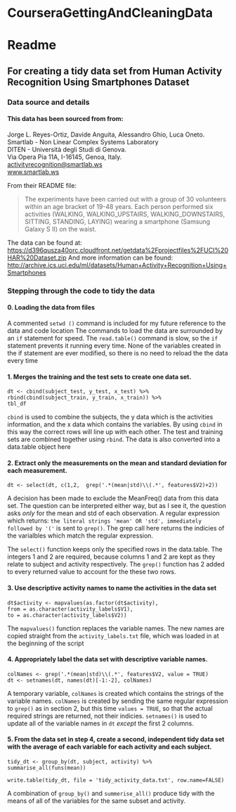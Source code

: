 # CourseraGettingAndCleaningData

# Readme
## For creating a tidy data set from Human Activity Recognition Using Smartphones Dataset

### Data source and details
#### This data has been sourced from from:
Jorge L. Reyes-Ortiz, Davide Anguita, Alessandro Ghio, Luca Oneto. <br/>
Smartlab - Non Linear Complex Systems Laboratory<br/> 
DITEN - Università degli Studi di Genova.<br/> 
Via Opera Pia 11A, I-16145, Genoa, Italy.<br/> 
activityrecognition@smartlab.ws<br/> 
www.smartlab.ws<br/> 

From their README file:
>The experiments have been carried out with a group of 30 volunteers within an age bracket of 19-48 years. Each person performed six activities (WALKING, WALKING_UPSTAIRS, WALKING_DOWNSTAIRS, SITTING, STANDING, LAYING) wearing a smartphone (Samsung Galaxy S II) on the waist.<br/>

The data can be found at:<br/>
https://d396qusza40orc.cloudfront.net/getdata%2Fprojectfiles%2FUCI%20HAR%20Dataset.zip
And more information can be found:<br/>
http://archive.ics.uci.edu/ml/datasets/Human+Activity+Recognition+Using+Smartphones


### Stepping through the code to tidy the data
#### 0. Loading the data from files
A commented `setwd ()` command is included for my future reference to the data and code location
The commands to load the data are surrounded by an `if` statement for speed. The `read.table()` command is slow, so the `if` statement prevents it running every time. None of the variables created in the if statement are ever modified, so there is no need to reload the the data every time

#### 1. Merges the training and the test sets to create one data set.
```dt <- cbind(subject_test, y_test, x_test) %>%```<br/> 
    ```rbind(cbind(subject_train, y_train, x_train)) %>%``` <br/> 
    ```tbl_df```

`cbind` is used to combine the subjects, the y data which is the activities information, and the x data which contains the variables. By using `cbind` in this way the correct rows will line up with each other.
The test and training sets are combined together using `rbind`.
The data is also converted into a data.table object here

#### 2. Extract only the measurements on the mean and standard deviation for each measurement.
```dt <- select(dt, c(1,2,  grep('.*(mean|std)\\(.*', features$V2)+2))```

A decision has been made to exclude the MeanFreq() data from this data set. The question can be interpreted either way, but as I see it, the question asks *only* for the mean and std of each observation.
A regular expression which returns: `the literal strings 'mean' OR 'std', immediately followed by '('` is sent to `grep()`. The grep call here returns the indicies of the varialbles which match the regular expression.

The `select()` function keeps only the specified rows in the data.table. The integers 1 and 2 are required, because columns 1 and 2 are kept as they relate to subject and activity respectively. The `grep()` function has 2 added to every returned value to account for the these two rows.

#### 3. Use descriptive activity names to name the activities in the data set
```dt$activity <- mapvalues(as.factor(dt$activity),```<br/> 
                       ```from = as.character(activity_labels$V1),```<br/> 
                     ```to = as.character(activity_labels$V2))```<br/> 

The `mapvalues()` function replaces the variable names. The new names are copied straight from the `activity_labels.txt` file, which was loaded in at the beginning of the script


#### 4. Appropriately label the data set with descriptive variable names.
```colNames <- grep('.*(mean|std)\\(.*', features$V2, value = TRUE)```<br/> 
 ```dt <- setnames(dt, names(dt)[-1:-2], colNames)```

A temporary variable, `colNames` is created which contains the strings of the variable names. `colNames` is created by sending the same regular expression to `grep()` as in section 2, but this time `values = TRUE`, so that the actual required strings are returned, not their indicies.
`setnames()` is used to update all of the variable names in `dt` *except* the first 2 columns.


#### 5. From the data set in step 4, create a second, independent tidy data set with the average of each variable for each activity and each subject.

```tidy_dt <- group_by(dt, subject, activity) %>%```<br/> 
          ```summarise_all(funs(mean))```

```write.table(tidy_dt, file = 'tidy_activity_data.txt', row.name=FALSE)```

A combination of `group_by()` and `summerise_all()` produce tidy with the means of all of the variables for the same subset and activity.
